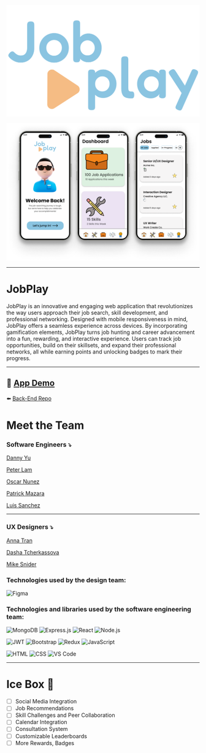 ![JobPlay Logo](public/job-play-logo.png)

![Mock Up Screens](public/jobplay-3-mockup-screens.png)

---
# JobPlay

JobPlay is an innovative and engaging web application that revolutionizes the way users approach their job search, skill development, and professional networking. Designed with mobile responsiveness in mind, JobPlay offers a seamless experience across devices. By incorporating gamification elements, JobPlay turns job hunting and career advancement into a fun, rewarding, and interactive experience. Users can track job opportunities, build on their skillsets, and expand their professional networks, all while earning points and unlocking badges to mark their progress.

---

📲 [App Demo](https://jobplay.netlify.app/)
---
⬅️ [Back-End Repo](https://github.com/plam1216/jobplay-backend)

# Meet the Team

### Software Engineers ⤵️
[Danny Yu](https://github.com/DannyYu728)

[Peter Lam](https://github.com/plam1216)

[Oscar Nunez](https://github.com/oscarnunez1)

[Patrick Mazara](https://github.com/zaragotcode)

[Luis Sanchez](https://github.com/luisdaniel0)

---

### UX Designers ⤵️

[Anna Tran](https://www.linkedin.com/in/annaatrann/)

[Dasha Tcherkassova](https://www.linkedin.com/in/dasha-tcherkassova/)

[Mike Snider](https://www.linkedin.com/in/mikesnider8/)

### Technologies used by the design team:

![Figma](https://img.shields.io/badge/Figma-F24E1E?style=for-the-badge&logo=figma&logoColor=white)

### Technologies and libraries used by the software engineering team:

![MongoDB](https://img.shields.io/badge/MongoDB-4EA94B?style=for-the-badge&logo=mongodb&logoColor=white)
![Express.js](https://img.shields.io/badge/Express.js-000000?style=for-the-badge&logo=express&logoColor=white)
![React](https://img.shields.io/badge/React-20232A?style=for-the-badge&logo=react&logoColor=61DAFB)
![Node.js](https://img.shields.io/badge/Node.js-339933?style=for-the-badge&logo=nodedotjs&logoColor=white)

![JWT](https://img.shields.io/badge/JWT-000000?style=for-the-badge&logo=JSON%20web%20tokens&logoColor=white)
![Bootstrap](https://img.shields.io/badge/Bootstrap-563D7C?style=for-the-badge&logo=bootstrap&logoColor=white)
![Redux](https://img.shields.io/badge/Redux-593D88?style=for-the-badge&logo=redux&logoColor=white)
![JavaScript](https://img.shields.io/badge/JavaScript-323330?style=for-the-badge&logo=javascript&logoColor=F7DF1E)

![HTML](https://img.shields.io/badge/HTML5-E34F26?style=for-the-badge&logo=html5&logoColor=white)
![CSS](https://img.shields.io/badge/CSS3-1572B6?style=for-the-badge&logo=css3&logoColor=white)
![VS Code](https://img.shields.io/badge/Visual_Studio_Code-0078D4?style=for-the-badge&logo=visual%20studio%20code&logoColor=white)

---

# Ice Box 🧊
- [ ] Social Media Integration
- [ ] Job Recommendations
- [ ] Skill Challenges and Peer Collaboration
- [ ] Calendar Integration
- [ ] Consultation System
- [ ] Customizable Leaderboards
- [ ] More Rewards, Badges